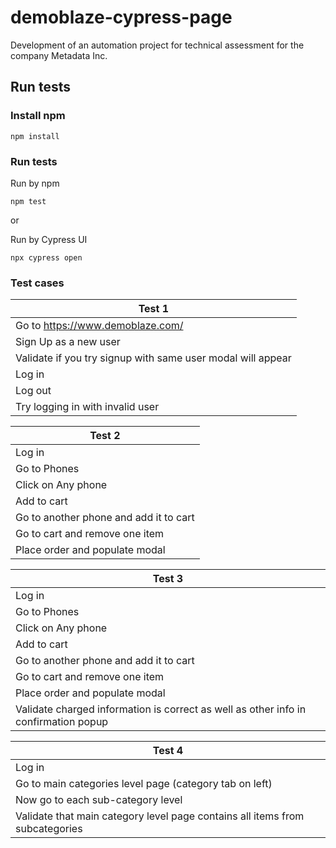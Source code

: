 # demoblaze-cypress-page

Development of an automation project for technical assessment for the company Metadata Inc.

## Run tests

### Install npm
```
npm install
```

### Run tests
Run by npm
```
npm test
```

or 

Run by Cypress UI
```
npx cypress open
```

### Test cases

| Test 1 |
| - |
| Go to https://www.demoblaze.com/ |
| Sign Up as a new user |
| Validate if you try signup with same user modal will appear  |
| Log in |
| Log out |
| Try logging in with invalid user | 

| Test 2 |
| - |
| Log in |
| Go to Phones |
| Click on Any phone |
| Add to cart |
| Go to another phone and add it to cart |
| Go to cart and remove one item |
| Place order and populate modal |

| Test 3 |
| - |
| Log in |
| Go to Phones |
| Click on Any phone |
| Add to cart |
| Go to another phone and add it to cart |
| Go to cart and remove one item |
| Place order and populate modal |
| Validate charged information is correct as well as other info in confirmation popup |

| Test 4 |
| - |
| Log in |
| Go to main categories level page (category tab on left) |
| Now go to each sub-category level |
| Validate that main category level page contains all items from subcategories |